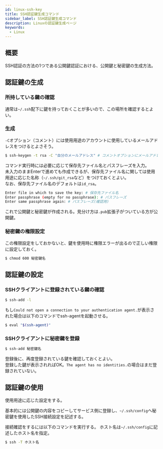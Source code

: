 ```yaml
---
id: linux-ssh-key
title: SSH認証鍵生成コマンド
sidebar_label: SSH認証鍵生成コマンド
description: Linuxの認証鍵生成ページ
keywords:
  - Linux
---
```


## 概要
SSH認証の方法の1つである公開鍵認証における、公開鍵と秘密鍵の生成方法。

## 認証鍵の生成
### 所持している鍵の確認
通常は`~/.ssh`配下に鍵を持っておくことが多いので、この場所を確認するとよい。

### 生成
`-C`オプション（コメント）には使用用途のアカウントに使用しているメールアドレスをつけるとよさそう。
```bash
$ ssh-keygen -t rsa -C "自分のメールアドレス" # コメントオプションにメールアドレスを使用する例
```

コマンド実行時には必要に応じて保存先ファイル名とパスフレーズを入力。  
未入力のままEnterで進めても作成できるが、保存先ファイル名に関しては使用用途に応じた名称（`~/.ssh/git_rsa`など）をつけておくとよい。  
なお、保存先ファイル名のデフォルトは`id_rsa`。
```bash
Enter file in which to save the key: # 保存先ファイル名
Enter passphrase (empty for no passphrase): # パスフレーズ
Enter same passphrase again: # パスフレーズ(確認用)
```

これで公開鍵と秘密鍵が作成される。見分け方は`.pub`拡張子がついている方が公開鍵。

### 秘密鍵の権限設定
この権限設定をしておかないと、鍵を使用時に権限エラーが出るので正しい権限に設定しておく。
```bash
$ chmod 600 秘密鍵名
```

## 認証鍵の設定
### SSHクライアントに登録されている鍵の確認
```bash
$ ssh-add -l
```
もし`Could not open a connection to your authentication agent.`が表示された場合は以下のコマンドでssh-agentを起動させる。
```bash
$ eval "$(ssh-agent)"
```

### SSHクライアントに秘密鍵を登録
```bash
$ ssh-add 秘密鍵名
```

登録後に、再度登録されている鍵を確認しておくとよい。  
登録した鍵が表示されればOK。`The agent has no identities.`の場合はまだ登録されていない。

## 認証鍵の使用
使用用途に応じた設定をする。

基本的には公開鍵の内容をコピーしてサービス側に登録し、`~/.ssh/config`へ秘密鍵を使用したSSH接続設定を記述する。

接続確認をするには以下のコマンドを実行する。
ホスト名は`~/.ssh/config`に記述したホスト名を指定。
```bash
$ ssh -T ホスト名
```
